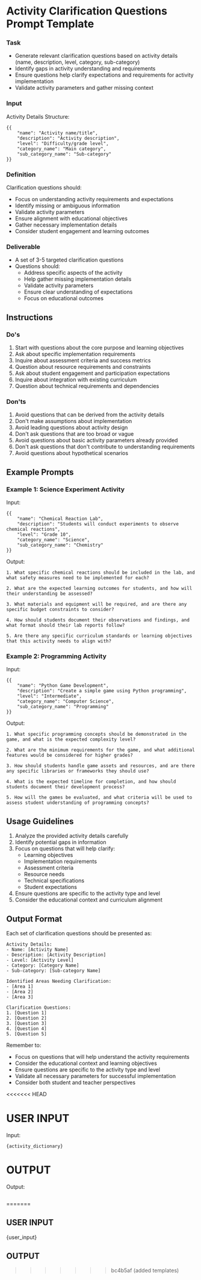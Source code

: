 # Activity Clarification Questions Prompt Template

### Task
- Generate relevant clarification questions based on activity details (name, description, level, category, sub-category)
- Identify gaps in activity understanding and requirements
- Ensure questions help clarify expectations and requirements for activity implementation
- Validate activity parameters and gather missing context

### Input
Activity Details Structure:
```
{{
    "name": "Activity name/title",
    "description": "Activity description",
    "level": "Difficulty/grade level",
    "category_name": "Main category",
    "sub_category_name": "Sub-category"
}}
```

### Definition
Clarification questions should:
- Focus on understanding activity requirements and expectations
- Identify missing or ambiguous information
- Validate activity parameters
- Ensure alignment with educational objectives
- Gather necessary implementation details
- Consider student engagement and learning outcomes

### Deliverable
- A set of 3-5 targeted clarification questions
- Questions should:
  - Address specific aspects of the activity
  - Help gather missing implementation details
  - Validate activity parameters
  - Ensure clear understanding of expectations
  - Focus on educational outcomes

## Instructions

### Do's
1. Start with questions about the core purpose and learning objectives
2. Ask about specific implementation requirements
3. Inquire about assessment criteria and success metrics
4. Question about resource requirements and constraints
5. Ask about student engagement and participation expectations
6. Inquire about integration with existing curriculum
7. Question about technical requirements and dependencies

### Don'ts
1. Avoid questions that can be derived from the activity details
2. Don't make assumptions about implementation
3. Avoid leading questions about activity design
4. Don't ask questions that are too broad or vague
5. Avoid questions about basic activity parameters already provided
6. Don't ask questions that don't contribute to understanding requirements
7. Avoid questions about hypothetical scenarios

## Example Prompts

### Example 1: Science Experiment Activity
Input:
```
{{
    "name": "Chemical Reaction Lab",
    "description": "Students will conduct experiments to observe chemical reactions",
    "level": "Grade 10",
    "category_name": "Science",
    "sub_category_name": "Chemistry"
}}
```

Output:
```
1. What specific chemical reactions should be included in the lab, and what safety measures need to be implemented for each?

2. What are the expected learning outcomes for students, and how will their understanding be assessed?

3. What materials and equipment will be required, and are there any specific budget constraints to consider?

4. How should students document their observations and findings, and what format should their lab reports follow?

5. Are there any specific curriculum standards or learning objectives that this activity needs to align with?
```

### Example 2: Programming Activity
Input:
```
{{
    "name": "Python Game Development",
    "description": "Create a simple game using Python programming",
    "level": "Intermediate",
    "category_name": "Computer Science",
    "sub_category_name": "Programming"
}}
```

Output:
```
1. What specific programming concepts should be demonstrated in the game, and what is the expected complexity level?

2. What are the minimum requirements for the game, and what additional features would be considered for higher grades?

3. How should students handle game assets and resources, and are there any specific libraries or frameworks they should use?

4. What is the expected timeline for completion, and how should students document their development process?

5. How will the games be evaluated, and what criteria will be used to assess student understanding of programming concepts?
```

## Usage Guidelines

1. Analyze the provided activity details carefully
2. Identify potential gaps in information
3. Focus on questions that will help clarify:
   - Learning objectives
   - Implementation requirements
   - Assessment criteria
   - Resource needs
   - Technical specifications
   - Student expectations
4. Ensure questions are specific to the activity type and level
5. Consider the educational context and curriculum alignment

## Output Format

Each set of clarification questions should be presented as:

```
Activity Details:
- Name: [Activity Name]
- Description: [Activity Description]
- Level: [Activity Level]
- Category: [Category Name]
- Sub-category: [Sub-category Name]

Identified Areas Needing Clarification:
- [Area 1]
- [Area 2]
- [Area 3]

Clarification Questions:
1. [Question 1]
2. [Question 2]
3. [Question 3]
4. [Question 4]
5. [Question 5]
```

Remember to:
- Focus on questions that will help understand the activity requirements
- Consider the educational context and learning objectives
- Ensure questions are specific to the activity type and level
- Validate all necessary parameters for successful implementation
- Consider both student and teacher perspectives

<<<<<<< HEAD
# USER INPUT
Input:
```
{activity_dictionary}
```

# OUTPUT
Output:
```
```
=======

## USER INPUT 

{user_input}

## OUTPUT
>>>>>>> bc4b5af (added templates)
